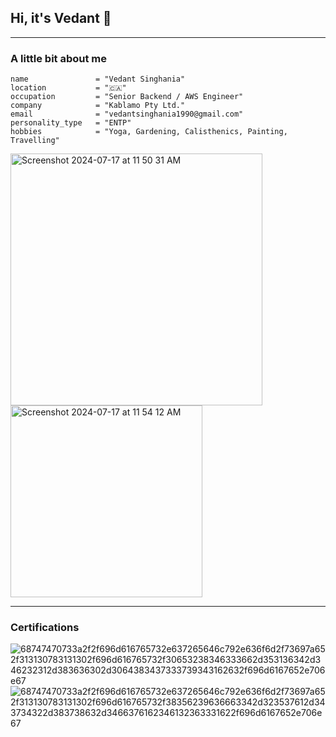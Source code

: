 ## Hi, it's Vedant 👋
____________________________________________
### A little bit about me

```
name               = "Vedant Singhania"
location           = "🇨🇦"
occupation         = "Senior Backend / AWS Engineer"
company            = "Kablamo Pty Ltd."
email              = "vedantsinghania1990@gmail.com"
personality_type   = "ENTP"
hobbies            = "Yoga, Gardening, Calisthenics, Painting, Travelling"
```
<img width="403" alt="Screenshot 2024-07-17 at 11 50 31 AM" src="https://github.com/user-attachments/assets/460e72cd-41a2-4281-8812-3346e9397d3c"> <img width="307" alt="Screenshot 2024-07-17 at 11 54 12 AM" src="https://github.com/user-attachments/assets/d06d96f8-4e75-4f02-81ab-7599a20f4d3a">
____________________________________________
### Certifications

![68747470733a2f2f696d616765732e637265646c792e636f6d2f73697a652f313130783131302f696d616765732f30653238346333662d353136342d346232312d383636302d3064383437333739343162632f696d6167652e706e67](https://github.com/user-attachments/assets/221e9a42-5cf2-4e6d-9641-3798fcaa060b) ![68747470733a2f2f696d616765732e637265646c792e636f6d2f73697a652f313130783131302f696d616765732f38356239636663342d323537612d343734322d383738632d3466376162346132363331622f696d6167652e706e67](https://github.com/user-attachments/assets/fc32990b-4732-46dc-b66f-d6bfc4490bb3)





<!--
**vedant-singhania/vedant-singhania** is a ✨ _special_ ✨ repository because its `README.md` (this file) appears on your GitHub profile.

Here are some ideas to get you started:

- 🔭 I’m currently working on ...
- 🌱 I’m currently learning ...
- 👯 I’m looking to collaborate on ...
- 🤔 I’m looking for help with ...
- 💬 Ask me about ...
- 📫 How to reach me: ...
- 😄 Pronouns: ...
- ⚡ Fun fact: ...
-->
